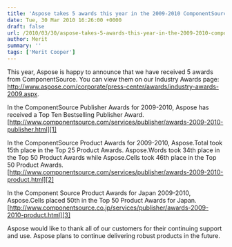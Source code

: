 ```yaml
---
title: 'Aspose takes 5 awards this year in the 2009-2010 ComponentSource Awards'
date: Tue, 30 Mar 2010 16:26:00 +0000
draft: false
url: /2010/03/30/aspose-takes-5-awards-this-year-in-the-2009-2010-componentsource-awards/
author: Merit
summary: ''
tags: ['Merit Cooper']
---
```


This year, Aspose is happy to announce that we have received 5 awards from ComponentSource. You can view them on our Industry Awards page: http://www.aspose.com/corporate/press-center/awards/industry-awards-2009.aspx.

In the ComponentSource Publisher Awards for 2009-2010, Aspose has received a Top Ten Bestselling Publisher Award. [http://www.componentsource.com/services/publisher/awards-2009-2010-publisher.html][1]

In the ComponentSource Product Awards for 2009-2010, Aspose.Total took 15th place in the Top 25 Product Awards. Aspose.Words took 34th place in the Top 50 Product Awards while Aspose.Cells took 46th place in the Top 50 Product Awards. [http://www.componentsource.com/services/publisher/awards-2009-2010-product.html][2]

In the Component Source Product Awards for Japan 2009-2010, Aspose.Cells placed 50th in the Top 50 Product Awards for Japan. [http://www.componentsource.co.jp/services/publisher/awards-2009-2010-product.html][3]

Aspose would like to thank all of our customers for their continuing support and use. Aspose plans to continue delivering robust products in the future.




[1]: http://www.componentsource.com/services/publisher/awards-2009-2010-publisher.html
[2]: http://www.componentsource.com/services/publisher/awards-2009-2010-product.html
[3]: http://www.componentsource.co.jp/services/publisher/awards-2009-2010-product.html



